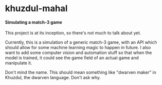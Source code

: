 # khuzdul-mahal
#### Simulating a match-3 game

This project is at its inception, so there's not much to talk about yet.

Currently, this is a simulation of a generic match-3 game, with an API which should allow for some machine learning magic to happen in future. I also want to add some computer vision and automation stuff so that when the model is trained, it could see the game field of an actual game and manipulate it.

Don't mind the name. This should mean something like "dwarven maker" in Khuzdul, the dwarven language. Don't ask why.
